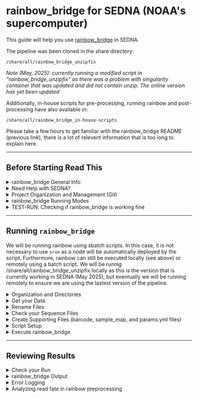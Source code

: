 # rainbow_bridge for SEDNA (NOAA's supercomputer)

This guide will help you use [rainbow_bridge](https://github.com/mhoban/rainbow_bridge) in SEDNA. 

The pipeline was been cloned in the share directory:
```
/share/all/rainbow_bridge_unzipfix
```
*Note (May, 2025): currently running a modified script in "rainbow_bridge_unzipfix" as there was a problem with singularity container that was updated and did not contain unzip. The online version has yet been updated*

Additionally,  in-house scripts for pre-processing, running rainbow and post-processing have also available in:
```
/share/all/rainbow_bridge_in-house-scripts
```

Please take a few hours to get familiar with the rainbow_bridge README (previous link), there is a lot of relevent information that is too long to explain here.

---

## Before Starting Read This

<details><summary>rainbow_bridge General Info</summary>
<p>

`rainbow_bridge` is a flexible pipeline for eDNA and metabarcoding analyses. It can process raw or already filtered sequences
 from single- or paired-end datasets. This pipeline can be used to create zero-radius operational taxonomic units (zOTUs),
abundance tables, and assign taxonomy (via [BLAST](https://blast.ncbi.nlm.nih.gov/Blast.cgi) and/or [insect](https://github.com/shaunpwilkinson/insect))
 along with dropping to the lowest common ancestor (LCA). The pipeline can also help with taxon filtering/remapping,
 decontamination, rarefaction, etc.

Key Features:

* eDAN - Metabarcoding analyses
* Can handle multiple types and states of data
	* Single- or paired-end
	* Raw or filtered
* flexible and open source.
	* Operated openly in commandline
	* Can easily adjust settings, parameters, filters, etc
	* GitHub Repository
	* Developers are very useful with suggestions and changes
* Multiple types of taxonomic classification
* Produces phyloseq object for downstream analyses

Note that `rainbow_bridge` is a fork of [eDNAFlow](https://github.com/mahsa-mousavi/eDNAFlow) with added flexibility, capability,
 and compatibility. Refer to the original documentation and description of eDNAFlow as needed.

---

</p>
</details>

<details><summary>Need Help with SEDNA?</summary>
<p>

if you are new to SEDNA, have not configured modules and mamba in your SEDNA .bashrc, or still need more info about working on SEDNA, etc., please start by reading the [SEDNA information and best practices](https://docs.google.com/document/d/1nn0T0OWEsQCBoCdaH6DSY69lQSbK3XnPlseyyQuU2Lc/edit?tab=t.0) and/or the 
[Working on SEDNA README](https://github.com/ericgarciaresearch/noaa_sedna)

---

</p>
</details>


<details><summary>Project Organization and Management (Git)</summary>
<p>
	
Organization of projects is not a trivial thing. It can be the difference between failure or increasingly efficient progress. A very popular tool to help organize and manage projects is [GitHub](https://github.com/). If you don't have a github account, I would you highly recommend [openning one ](https://github.com/signup)

**GitHub** is the web interface for ***Git***, which is a version control software that allow multiple people to share and work simultaneously in the same code/document/projects. 

In GitHub you can then have repositories for each of your projects. **You should strongly consider having a repo for each of your projects, including rainbow_bridge metabarcoding analyses**. This will aloow you to save and share your work everything you do any analyses. Check with your organization,lab or PI, they might already have a github policy, in which case you can follow that. I personally keep copies of repos in my personal account when the original repo exist under an organization.

***Git*** is automatically available in SEDNA. No need to load it.

---

</p>
</details>

<details><summary>rainbow_bridge Running Modes</summary>
<p>

There are two ways that you are able to run `rainbow_bridge`:

**1. Locally**

You can run rainbow locally by using the copy already downloaded in the share dir which already has the necesary adjustments to make it functional:
```
/share/all/rainbow_bridge_unzipfix
```
To use this, you would copy the following script in your project's dir
```
/share/all/rainbow_bridge_in-house-scripts/run_rainbow_bridge_locally_sedna.sh
```
*This script is already setup to run the version that is currently working*

You can also download the main [rainbow_bridge GitHub repo](https://github.com/mhoban/rainbow_bridge) again but as in May 7th 20205, this won't work as needed adjustment have not been implemented online:
```
# if you need to download again
git clone https://github.com/mhoban/rainbow_bridge
```
then using the *rainbow_bridge.nf* script with an `srun` or a sbatch script (like the test run below).


**2. Remotely**

You also execute `rainbow_bridge` directly from the main Git repo, i.e., using the in-house script for running rainbow:
```
/share/all/rainbow_bridge_in-house-scripts/run_rainbow_bridge_remotely_sedna.sh
```

**Note: I would normally recommend running remotely given that if there are recent updates to the pipeline, which do happen, your local copy of the code might not have these updates which will likely break something down the road. HOWEVER, as in May 2025, some needed adjustments have not been implemented online so the only version currently working is running /share/all/rainbow_bridge_unzipfix locally**

Use local execution when there are issues running it remotely but ultimately you should be able to run remotely.

---

</p>
</details>

<details><summary>TEST-RUN: Checking if rainbow_bridge is working fine</summary>
<p>

**Note (May 2025): I had done the test already and rainbow is currently working correctly (using the rainbow_bridge_unzipfix version). Feel free to skip the test. Yet if rainbow is not working for you, this is a good test to see if your set up or rainbow itself is causing the issue(s)**

*You only need to do this test the very first time you're trying to use `rainbow_bridge` or if you suspect the pipeline is not working at all*

We can easily do this test using the [rainbow_bridge test data](https://github.com/mhoban/rainbow_bridge-test).

We'll do the test using `srun` so we avoid doing any medium or heavy work in the login node:

First, download the rainbow_bridge test repo
```
cd <where you want to test this>
git clone https://github.com/mhoban/rainbow_bridge-test.git
```

You should see the dir called `rainbow_bridge-test`. Navigate inside:
```
cd rainbow_bridge-test
```

&nbsp;
&nbsp;

**Activating `rainbow_bridge`**
```
module load bio/rainbow_bridge/202502
```
(or you can just run module load `bio/rainbow_bridge` but it will default to the newest version if there are multiple versions)(if you haven't enable modules go back to the SEDNA REDME)

Unlike with the manually activation of `Nextflow` and `Singularity`, this module already contains  both simultaneously. For instance, if you try to load the last two manually, the second load will replace the first one, and rainbow_bridge will fail because it will be missing one of these dependencies.

Note: At the moment we are using a single node (all 20 cores + all 192 GB of memory) till we can get NextFlow to interface with the scheduler **(Use a medmen node: node29-36)**

Now activate the mamba environment with:
```
mamba activate rainbow_bridge
```
This activates `rainbow_bridge` in your current session. 

If you are running rainbow_bridge in a sbatch script, then **make sure to include the following in your script before any mamba commands:**
```
source ~/.bashrc
```
The above is needed because SEDNA does not automatically sources your bash configuration in scripts.


&nbsp;
&nbsp;

**Running `rainbow_bridge`**
```
srun rainbow_bridge.nf -params-file single_demuxed.yml --blast-db ./blastdb/single_demuxed
```
You should see something like:
```

 N E X T F L O W   ~  version 24.10.4

Launching `/opt/bioinformatics/bio/rainbow_bridge/rainbow_bridge-202502/rainbow_bridge.nf` [agitated_brahmagupta] DSL2 - revision: c0748103b3

... (many intermediate lines) ...

executor >  local (83)
[-        ] unzip             -
[fd/f15c52] fix_barcodes (1)  | 1 of 1 ✔
[47/d6d59e] filter_merge (12) | 19 of 19 ✔
[84/21d878] ngsfilter (3)     | 19 of 19 ✔
[f9/edcaf7] filter_length (8) | 19 of 19 ✔
[36/123db9] relabel (12)      | 19 of 19 ✔
[dc/1e09f9] merge_relabeled   | 1 of 1 ✔
[5a/626747] dereplicate (1)   | 1 of 1 ✔
[ac/7b3c99] get_taxdb (1)     | 1 of 1 ✔
[75/cce3c0] extract_taxdb (2) | 2 of 2 ✔
[60/8b7491] blast (1)         | 1 of 1 ✔
Pulling Singularity image docker://biocontainers/vsearch:v2.10.4-1-deb_cv1 [cache /home/egarcia/pipelines/rainbow_bridge-test/work/singularity/biocontainers-vsearch-v2.10.4-1-deb_cv1.img]
Pulling Singularity image docker://ncbi/blast:latest [cache /home/egarcia/pipelines/rainbow_bridge-test/work/singularity/ncbi-blast-latest.img]
Completed at: 13-Feb-2025 18:57:00
Duration    : 1m 4s
CPU hours   : 0.1
Succeeded   : 83
```

This prints every step and writes a "✔" when that step was successfull for all the data files.

Additionally, you should now see 3 dirs that are the ouput of a rainbow run:
* work
	* Will hold the real files where symlinks point to if you chose symlink as output
  	* Yet, you can mostly ignore this dir since:
 		* Symlinks will appear in your output dir and,
  		* the rest are a bunch of intermediate files generated by singularity and nextflow
 * preprocess
	* contain all the initial and intermediate processing of your data.
 	* is probably a good idea to get familir with these files as you might have to go here when throubleshooting
  * output
  	* most important directory as it contains the most desired output: zOTU tables, blast results, abundance tables, etc.

*refer the the rainbow_bridge README for more information about the contents of each of these directories*
 
  	  

If you got these results, you are ready to try running rainbow_bridge in a script.

---

</p>
</details>

---

## Running `rainbow_bridge` 


We will be running rainbow using sbatch scripts. In this case, it is not necessary to use `srun` as a node will be automatically deployed by the script. Furthermore, rainbow can still be executed locally (see above) or remotely using a batch script. We will be runnig /share/all/rainbow_bridge_unzipfix locally as this is the version that is currently working in SEDNA (May 2025), but eventually we will be running remotely to ensure we are using the lastest version of the pipeline.

<details><summary>Organization and Directories</summary>
<p>

### Organization
This is the organization I am following at the momment. Feel free to follow this or modify.

From you home directory, create a subdir called "projects"
```
cd ~		# this always takes you home regardless of your current location
mkdir projects
 ```

We give every project a separate GitHub repository that can be treated a stand alone product. For example, for multi-marker projects, we are setting up a separate repo for each marker and then an additional repo for the multi-marker analyses that will combine them.

### Initiate Git Repo

Now create a git repo for your specific project. One way to do this is:

1. Go to your persoal or organization's Git. Click "Repositories", and click in the green "New" bottom
2. Give a descriptive name without making it too long (example:"pifsc_p224_16S_fish"), click "Add a README file", then "Create repository"
* This will take you to the webpage of your new repo.
3. Now, click in the green "Code" bottom and copy the displayed HTTPS link
4. In SEDNA, navigate to your projects dir and `git clone <your new repo's HTTPS link>`
```
cd /home/egarcia/projects/
git clone https://github.com/ericgarciaresearch/pifsc_p224_16S_fish.git
```
* This will make a copy in SEDNA where you can start working

**Copy the gitignore specific for rainbow_bridge.**

This hidden file tell git what large files to ignore so you don't have issues pushing to git
```
cp /share/all/rainbow_bridge_in-house-scripts/.gitignore pifsc_p224_16S_fish
```

Next, cd into your cloned repo and make the following subdirectories: data, scripts and analyses
```
cd /home/egarcia/projects/pifsc_p224_16S_fish
mkdir data		# this is where you'll place your datafiles
mkdir scripts		# place your scripts here
mkdir analyses		# create subdirectories here for each rainbow run (w/diff. parameters etc)
```

If you did not make a README, make one now:
```
nano projects/pifsc_p224_16S_fish/README.md
```
where:
* **nano** is the text editor I like but you can use whatever other one (vim for example). Here is one [nano tutorial](https://www.geeksforgeeks.org/nano-text-editor-in-linux/) of many in the web
* "**md**" stands for markdown, which is the language you will be writing your READMEs on. Here is an online course in [md for GitHub](https://github.com/skills/communicate-using-markdown)

You can use **nano** to modify files as needed.

Document all your moves in your README. This is very important because:
* Documents the work you have done
* Allows other to replicate your work
* Allows your future self to understand what you did now


***You have created a new README but it might be useful to copy a README from another project is has been semi- or complete so you get some structure or you can build upon that format***

---

</p>
</details>

<details><summary>Get your Data</summary>
<p>


Transfer your data files inside your data subdir:
```
mv or cp <files> projects/pifsc_p224_16S_fish/data
```
---

</p>
</details>

<details><summary>Rename Files</summary>
<p>

Renaming files to something manageable

Script

* rename_fastqs.sh < --dry-run | --rename >

All the PIFSC eDNA data I have seen comes from the same sequencing facility [Jonah Ventures](https://jonahventures.com/), 
which has a common naming scheme for data files that looks like:
```
JV190_16SDegenerate_WhitneyJonathan_S045173.1.R1.fastq.gz
```
Where the `S045173` is the actual sample name, the `.1` after that represent a duplicate of the same file, the `R1` represent foward reads, and the rest is repeated information. 

Thus, I created the script `rename_fastqs.sh` to truncate files to just the sample name by recognizing files matching the regex 
`*_S0*.fastq.gz` and using `sed` to modify the name to something like `S045173_1.R1.fastq.gz`. That is, it  keeps only the sample name and changes the "." to a "_" before the duplicate information because the extra point can cause issues later on.

* Importantly, this script can give you a preview of the resulting names (`--dry-run`) before actually renamning files (`--rename`).

If your data files look similar to the described above, try the dry run below. Otherwise, to use this script you will need to:
* find a regex that recognizes all the files to rename and use that to replace `*_S0*.fastq.gz` in Line 9
* and find a sed command that makes the necessary changes and use that to replace `sed -e 's/.*_S0/S0/' -e 's/\./_/'` in Line 10
* Alternatively, change the files names manually, using a loop or another script


Renaming my files now. Lets do a dry run first
```
cd /home/egarcia/projects/pifsc_p224_16S_fish/data
srun /share/all/scripts/egarcia/rename_fastqs.sh --dry-run
```
The printed output looks like this:
```
[DRY RUN] JV190_16SDegenerate_WhitneyJonathan_S045173.1.R1.fastq.gz  ->  S045173_1.R1.fastq.gz
[DRY RUN] JV190_16SDegenerate_WhitneyJonathan_S045173.1.R2.fastq.gz  ->  S045173_1.R2.fastq.gz
[DRY RUN] JV190_16SDegenerate_WhitneyJonathan_S045223.1.R1.fastq.gz  ->  S045223_1.R1.fastq.gz
[DRY RUN] JV190_16SDegenerate_WhitneyJonathan_S045223.1.R2.fastq.gz  ->  S045223_1.R2.fastq.gz
[DRY RUN] JV190_16SDegenerate_WhitneyJonathan_S045236.1.R1.fastq.gz  ->  S045236_1.R1.fastq.gz
[DRY RUN] JV190_16SDegenerate_WhitneyJonathan_S045236.1.R2.fastq.gz  ->  S045236_1.R2.fastq.gz
[DRY RUN] JV190_16SDegenerate_WhitneyJonathan_S045294.1.R1.fastq.gz  ->  S045294_1.R1.fastq.gz
[DRY RUN] JV190_16SDegenerate_WhitneyJonathan_S045294.1.R2.fastq.gz  ->  S045294_1.R2.fastq.gz
```
That looks good!

Ok, going for it:
```
srun /share/all/scripts/egarcia/rename_fastqs.sh --rename
```
This worked as expected, moving on.

---

</p>
</details>

<details><summary>Check your Sequence Files</summary>
<p>

Take a momment to review your files:
* is your data demultiplexed?
* are the data single- or paired-end?
	* do you have same number of forward and reverse files?
 * Do you have all the files? whas the transfer successful
 * Check the sizes
 	* do you have consistent number of reads across samples? or a biased distribution?

For convinience, I have created the script `check_fastq_awk.sh` which checks the:

A) FASTQ format
* Checks that line 1 of each record starts with @
* Checks that line 3 starts with +
* Verifies that the sequence (line 2) and quality (line 4) have equal length.
* Confirms the total number of lines is a multiple of 4 and that the file is not empty

B) GZ format
* Checks that compression (gz) is correct. Problems with this could indicate faulty file downloads or transfers

C) Paired-End (PE) format
* Checks that every sample has the set forward and reverse files, and these have the same number of reads.

D) Creates Read summaries
* Report with read numbers per file
* Summary with read numbers
* Summary with read lengths.

This scripts lives at
```
/share/all/scripts/egarcia/check_fastq_awk.sh
```

to execute with
```
srun bash /share/all/scripts/egarcia/check_fastq_awk.sh "<path_to_seq_files>"
```

You will see a summary of the results printed straight in the standard output, stdout, that looks like this (example using 4 files):
```
🧪 FASTQ Validation Summary
----------------------------
✅ Passed: 4
❌ Failed: 0
📊 Total:  4
🎉 All files passed FASTQ validation.

🧪 GZIP Compression Check
----------------------------
✅ GZIP OK: 4
❌ GZIP Fail: 0
📦 Total Checked: 4
🎉 All files are valid GZIP compressed files.

🧪 Paired-End FASTQ Validation (awk-only)
------------------------------------------

✅ Pairs OK: 2
❌ Pairs Fail: 0
🔢 Total Pairs Checked: 2
🎉 All paired FASTQ files look properly matched and formatted.

🧪 Generating raw read counts (file, read_count)
-----------------------------------------------
📄 Read counts written to: fq_format_check_logs/raw_read_count.tsv

📄 Read length summary written to: fq_format_check_logs/raw_read_length_summary.tsv
```

All the output of the check script is saved into the subdir `fq_format_check_logs`, including lists of "good" and "bad" files, logs of file properties, a read count of both paired-end files in `paired_end_check.log`, and a summary of the counts as well as read lenghts.

In addition, if any file is found to have issues in the format, the script will generated a detailed log for that file as well.

Check all the output for read flags.

Note: this script should work with *[R1|r1].[fastq|fq].gz and *[R2|r2].[fastq|fq].gz file extensions. Other extensions will need modification. Should you need to modify it, make a copy in your home dir and modify as needed.

---

**Potentially Fixing Format Issuess**

I have also generated the script `fix_bad_fastq.sh` which attempts to fix faulty files by:
1. Removing empty lines
2. Removing partial/incomplete records
3. Truncating excess lines so the total is divisible by 4
4. Ensuring @ and + headers exist where expected

***Yet, I have not have the chance to test the script to use with caution.***

```
/share/all/scripts/egarcia/fix_bad_fastq.sh
```

---

</p>
</details>

<details><summary>Create Supporting Files (barcode, sample_map, and params.yml files)</summary>
<p>

See the [rainbow documentation](https://github.com/mhoban/rainbow_bridge) for details

&nbsp;
&nbsp;

***Making a Barcode file***

The barcode file is used by rainbow to strip barcodes and primer sequences form reads.

*A barcode file is always necessary except for demultiplexed runs where both barcodes and PCR primers have already been removed*

Non- and demultiplexed brief examples:

* Non-demultiplexed runs: This format includes forward/reverse sample barcodes and forward/reverse PCR primers to separate sequences into the appropriate samples. Barcodes are separated with a colon and combined in a single column while primers are given in separate columns. For example:

unmuxed_barcode.tsv

| #assay | sample | barcodes | forward_primer | reverse_primer | extra_information |
|---|---|---|---|---|---|
|16S-Fish | B001 | GTGTGACA:AGCTTGAC | CGCTGTTATCCCTADRGTAACT | GACCCTATGGAGCTTTAGAC | EFMSRun103_Elib90
|16S-Fish | B002 | GTGTGACA:GACAACAC | CGCTGTTATCCCTADRGTAACT | GACCCTATGGAGCTTTAGAC | EFMSRun103_Elib90

* Demultiplexed runs: Since sequences have already been separated into samples, this format omits the barcodes (using just a colon, ':' in their place) but includes the primers. For example:

demuxed_barcode.tsv

| #assay |  sample |  barcodes | forward_primer |  reverse_primer | extra_information |
| --- | --- | --- | --- | --- | --- |
| 16S_fish | S040713_1 | : | GACCCTATGGAGCTTTAGAC | CGCTGTTATCCCTADRGTAACT |  confirmed in JVB1836-16SDegenerate-testmethods.txt|


&nbsp;
&nbsp;

### PIFSC Primers

To make this file I need the forward and reverse sequences of the primer that was used. For PIFSC data, we stored this information in the file:
```
/home/egarcia/data/PIFSC_Metabarcoding_Primers.tsv
```

In this case, I am calling my barcode file `demuxed_barcodes.tsv` because my samples are already demultiplexed. This file then looks like this:

| #assay |  sample |  barcodes | forward_primer |  reverse_primer | extra_information |
| --- | --- | --- | --- | --- | --- |
| 16S_fish | S040713_1 | : | GACCCTATGGAGCTTTAGAC | CGCTGTTATCCCTADRGTAACT |  confirmed in JVB1836-16SDegenerate-testmethods.txt|

Where the header line has to start with #, "S040713_1" is the name of a random sample, and ":" is the 
character that must separate the barcodes use to idenfity samples. Since my samples are already 
demultiplex I need only ":". If you don't have demultiplexed samples, your barcode file needs 
one line per sample with unique combinations of barcodes. See rainbow documentation for more details.

You can copy the block below and just change the content for future runs/primers (but make sure you maintain a tsv format). You can also copy the file in SEDNA
```
#assay	sample	barcodes	forward_primer	 reverse_primer	extra_information
16S_fish	S040713_1	:	GACCCTATGGAGCTTTAGAC	CGCTGTTATCCCTADRGTAACT	confirmed in JVB1836-16SDegenerate-testmethods.txt
```

&nbsp;
&nbsp;

***Make a sample.map file***

A `sample.map` file is only needed if you want `rainbow_bridge` to midify the file names. In this case I am using an in-house script to rename files so I don't need a sample map. If you do need to make one then a `sample.map` is a simple text file with the 3 columns: the base name, name of the forward, and reverse files.

Thus, for file names such as:
```
JV183.1_MiFishU_WhitneyJonathan_S040845.1.R1.fastq.gz
JV183.1_MiFishU_WhitneyJonathan_S040845.1.R2.fastq.gz
JV183.1_MiFishU_WhitneyJonathan_S040846.1.R1.fastq.gz
JV183.1_MiFishU_WhitneyJonathan_S040846.1.R2.fastq.gz
JV183.1_MiFishU_WhitneyJonathan_S040853.1.R1.fastq.gz
JV183.1_MiFishU_WhitneyJonathan_S040853.1.R2.fastq.gz
JV183.1_MiFishU_WhitneyJonathan_S040854.1.R1.fastq.gz
JV183.1_MiFishU_WhitneyJonathan_S040854.1.R2.fastq.gz
...
```

The sample file can be created with the following commands:
```
cd projects/MiFishU-test/data/					#navigate into your data dir
ls *gz | sed 's/\.R[12].fastq.gz//' | sort | uniq > basenames	#get the base names
ls *R1.fastq.gz > R1names					#get the forward names
ls *R2.fastq.gz > R2names					#get the reverse names
paste basenames R1names R2names > sample.map			#puts all of them together
```

Inspect your `sample.map` files and make sure it looks ok. Mine looks like this:
```
JV183.1_MiFishU_WhitneyJonathan_S040845.1       JV183.1_MiFishU_WhitneyJonathan_S040845.1.R1.fastq.gz   JV183.1_MiFishU_WhitneyJonathan_S040845.1.R2.fastq.gz
JV183.1_MiFishU_WhitneyJonathan_S040846.1       JV183.1_MiFishU_WhitneyJonathan_S040846.1.R1.fastq.gz   JV183.1_MiFishU_WhitneyJonathan_S040846.1.R2.fastq.gz
JV183.1_MiFishU_WhitneyJonathan_S040853.1       JV183.1_MiFishU_WhitneyJonathan_S040853.1.R1.fastq.gz   JV183.1_MiFishU_WhitneyJonathan_S040853.1.R2.fastq.gz
JV183.1_MiFishU_WhitneyJonathan_S040854.1       JV183.1_MiFishU_WhitneyJonathan_S040854.1.R1.fastq.gz   JV183.1_MiFishU_WhitneyJonathan_S040854.1.R2.fastq.gz
...
```

Once you're satisfied, delete the intermediate files
```
rm basenames R1names R2names
```

&nbsp;
&nbsp;

***Making a Parameter yml file***

When running rainbow, you can either include the complete command using flags such as 
```
--paired --reads ../data/ --barcode '../data/*.tsv'
```

Or you can make a yml parameter file where you specified all the setting used by each run. In this file, each flag is place in a new line, removing the initial "--" and placing a column after the name of the flag. Additionally, for flags that do not have an additional argument such as "--paired", you should use "True" or "False". For example:
```
nano data/pared_demuxed.yml
```
```
paired: true
demultiplexed-by: index
reads: ../data/
sample-map: ../data/sample.map
barcode: ../data/demuxed_barcode.tsv
fastqc: true
...
```
There are several parameters sets available. See rainbow README for all of these.

Normally, I would recommend using a params yml file but currently `NEXTFLOW` in SEDNA is not parsing params files so we have to directly modify the flags in the script running `rainbow` for now.

---

</p>
</details>

<details><summary>Script Setup</summary>
<p>

First copy the base script 
```
cd /home/egarcia/projects/pifsc_p224_16S_fish/
cp /share/all/rainbow_bridge_in-house-scripts/run_rainbow_bridge_locally_sedna.sh scripts
```

Now make a subdirectory inside analyses for each run you do. That is, you might have 
multiple run with different parameters

I am naming my subdirs with a few paramaters which I know I might modify in the future. 
This way I can recognize individual runs immediately.

Make a subdir for my run and copy the run script there:
```
mkdir analyses/blast_0_0_lca_70_70_1000hits_midori2
cp scripts/run_rainbow_bridge_locally_sedna.sh analyses/blast_0_0_lca_70_70_1000hits_midori2
```

Normally I would make a config file (params file) and run rainbow_bridge by passing this config. 
Yet, currently NEXTFLOW in SEDNA is not parsing config files. Thus, we have to modify the script directly

Now modify the script directly with the desired parameters. Base script has:
```
nextflow run /home/egarcia/pipelines/rainbow_bridge_unzipfix/rainbow_bridge.nf \
  --maxMemory '185 GB' \
  --paired \
  --demultiplexed-by index \
  --reads ../../data/ \
  --barcode ../../data/demuxed_barcodes.tsv \
  --blast \
  --blast-db '/share/all/midori2_database/2025-03-08_customblast_sp_uniq_16S/midori2_customblast_sp_uniq' \
  --publish-mode copy \
  --alpha 2 \
  --zotu-identity 1 \
  --max-query-results 1000 \
  --primer-mismatch 2 \
  --qcov 0 \
  --percent-identity 0 \
  --evalue 0.1 \
  --lulu \
  --fastqc \
  --collapse-taxonomy \
  --dropped "LCA_dropped" \
  --lca-qcov 70 \
  --lca-pid 70 \
  --lca-diff 1 \
  --taxdump /share/all/ncbi_database/new_taxdump.zip
```
modify these as needed.

I like to document the settings used in a `params.txt` file:
```
grep -E '^nextflow run | ^  --' run_rainbow_bridge_locally_sedna.sh > params.txt
```

---

</p>
</details>

<details><summary>Execute rainbow_bridge</summary>
<p>

Now that you have everything ready you can execute  `rainbow_bridge` with:
```
cd analyses/blast_0_0_lca_70_70_1000hits_midori2
sbatch run_rainbow_bridge_locally_sedna.sh
```
*Can take multiple hours depending on the size of your dataset*

---

</p>
</details>

---

## Reviewing Results

<details><summary>Check your Run</summary>
<p>
	
Once your job is done, the first thing to do is to review the slurm out file and see if your run worked or there were issues.

Use `less` to open your slurm out file. Rainbow will report work done step by step. Thus I would recommend going straigth to the bottom (shirt + G) which will have the report for all the steps. If the run was successfull, you should see a checkmark in every step. Similar to:
```
executor >  local (4081)
[d7/f7024d] unzip (1011)          | 1016 of 1016 ✔
[78/a72092] fix_barcodes (1)      | 1 of 1 ✔
[cf/83c064] first_fastqc (433)    | 508 of 508 ✔
[71/56f697] first_multiqc (1)     | 1 of 1 ✔
[62/eec206] filter_merge (501)    | 508 of 508 ✔
[ac/bf1d37] second_fastqc (508)   | 508 of 508 ✔
[53/4adf8a] second_multiqc (1)    | 1 of 1 ✔
[cf/514d07] ngsfilter (499)       | 508 of 508 ✔
[ea/13025b] filter_length (508)   | 508 of 508 ✔
[c9/d20aeb] relabel (507)         | 508 of 508 ✔
[b2/ce8fbd] merge_relabeled       | 1 of 1 ✔
[26/63bbb8] dereplicate (1)       | 1 of 1 ✔
[3d/2b966b] get_taxdb (1)         | 1 of 1 ✔
[3c/3e86ab] extract_taxdb (2)     | 2 of 2 ✔
[5f/94dd14] blast (1)             | 1 of 1 ✔
[19/843fe8] lulu_blast (1)        | 1 of 1 ✔
[48/a65f44] lulu (1)              | 1 of 1 ✔
[82/f919ea] extract_lineage (1)   | 1 of 1 ✔
[6c/0eaf02] extract_ncbi (3)      | 3 of 3 ✔
[38/7badd5] collapse_taxonomy (1) | 1 of 1 ✔
[54/b238b2] finalize (1)          | 1 of 1 ✔
Completed at: 30-Apr-2025 20:56:03
Duration    : 32m 50s
CPU hours   : 9.4
```

If your slurm looks like this and you can't find errors, then your run probably work fine!

Thus, you should see the directories:
* work
* preprocess
* output

&nbsp;
&nbsp;

**ERRORS**

`rainbow_bridge` will hault when encounter an error, so I usually go straight to the bottom of the 
slurm out file and see if I got all checkmarks or there is some error(s).

If you see an error at the bottom, there is likely another error before this (one error causes others downstream). 

* Scroll up till you locate the first error and throubleshoot that one and then rerun rainbow
	* rainbow does have the ability to run certain steps independently (like collapse_taxonomy).
 	* NEXFLOW also have the `-resume` flag/option which would pick up the processing where the previous run left. **YET, this has not been tested in SEDNA**
* Document your error(s) in the "Error Logging" below

</p>
</details>

<details><summary>rainbow_bridge Output</summary>
<p>

Read the [rainbow_bridge](https://github.com/mhoban/rainbow_bridge) documentation for a full description of the ouput.

Briefly, rainbow will create 3 main subdirectories:
* **work**
  * These are files created by NEXTFLOW (genrally, you don't need to look at these).
  * If you use symlinks, these will direct to one directory withing `work`
* **preprocess**
  * Various intermediate files as filters, trims, etc, are applied to sequence files
  * Here, you can analyze the quality of your dataset and see what filters remove more reads, etc.
  * We summarise these at a later step in this pipeline     
* **output (this is what you want)**
  * blast
    * reports all the hits per zotu (within given parameters) in the file `blast_result_merged.tsv`
  * fastqc
    * creates individual qc and multiqc reports before (initial) and after (filtered) preprocessing
  * zotus
    * creates zOTUs and reports abundances across samples in the file `zotu_table.tsv`
    * Provides zOTUs actual blasted sequences in the file `*_zotus.fasta`  
    * Provide a list of all unique sequences across samples in the file `*_unique.fasta`
   * lulu
     * Filters dubious zOTUs and creates a new filtered abundance table in `lulu_zotu_table.tsv`
   * taxonomy
     * Puts taxonomic labels to the previous zotu table
     * Provides all the hits per zOTU that pass your setting in `lca_intermediate.tsv`
     * Chooses the top hit for each zOTU base in a lowest common ancestor (**LCA**) or phylogenetic (**phyloseq**) algorithm
     * If a single zOTU has multiple hits with equal blast results, LCA will collapse the label to the taxonomic level where the assignations are the same for all hits, reported in `lca_taxonomy.tsv` 
    * final
      * puts the various zotu tables and taxonomy together (and other reports if demanded)
      * `zotu_table_raw.tsv` same as `zotu_table.tsv`
      * `zotu_table_final.tsv` combines `zotu_table.tsv` and `lca_taxonomy.tsv`
      * `zotu_table_final_curated.tsv` combines `lulu_zotu_table.tsv` and `lca_taxonomy.tsv`
     
</p>
</details>

<details><summary>Error Logging</summary>
<p>

If you got an error please document it here so that future users can get a head start if they encounter the same or similar error.

* Populate an row in the error_summary_table
* Place a copy of your slurm out in

</p>
</details>

<details><summary>Analyzing read fate in rainbow preprocessing</summary>
<p>

Is time to analyze your results!!! 

First, we'll see how did your dataset fared in the filtering and preprocessing steps.

&nbsp;
&nbsp;

**Make a Preprocess README**

We will make a readme to document the preprocess results separately from the main readme for better organization.

Navigate to the preprocess directory:
```
cd preprocess
nano README_preprocess.md
```
or you can use the following README as a template and modify as needed.
```
/home/egarcia/projects/pifsc_p224_16S_fish/analyses/blast_0_0_lca_70_70_1000hits_midori2/preprocess/README_preprocess.md
```
This readme can also be downloaded from git [here](https://github.com/ericgarciaresearch/pifsc_p224_16S_fish/blob/main/analyses/blast_0_0_lca_70_70_1000hits_midori2/preprocess/README_preprocess.md)

&nbsp;
&nbsp;

**Generate Read Count Summary**


Copy the scripts for analyzing the read number and loss during preprocessing:
```
cp /share/all/rainbow_bridge_in-house-scripts/read_calculator_rainbow_preprocess.sh ../../../scripts/
```

Execute the `read_calculator_rainbow_preprocess.sh` script 
```
srun ../../../scripts/read_calculator_rainbow_preprocess.sh
```
* This script creates **read_count_preprocessing.tsv** file that reports the number of reads remaning after each step is run as well as the percent of reads loss in each step relative to the previous
* We will then visualize the read fate processing this tsv file with the R script **plot_rainbow_preprocess.R**

If your read calculator worked ok you should see a tsv file that looks like this:

|sample | raw_F | raw_R | trim_merge  |  ngsfilter  |   l_filtered  |  relabeled  |   %_loss_trim_merge  |  %_loss_ngsfilter | %_loss_l_filtered  |   %_loss_relabeled| 
| --- | --- | --- | --- | --- | --- | --- | --- | --- | --- | --- |
|S040713_1  |   84476 | 84476 | 83435 | 83381 | 83381 | 83381 | 1.23 | 0.06 | 0.00 | 0.00| 
|S040713_2  |   69722 | 69722 | 68909 | 68851 | 68851 | 68851 | 1.17 | 0.08 | 0.00 | 0.00| 
|S040715_1  |   76527 | 76527 | 75781 | 75753 | 75753 | 75753 | 0.97 | 0.04 | 0.00 | 0.00| 
|S040715_2  |   48762 | 48762 | 48407 | 48381 | 48381 | 48381 | 0.73 | 0.05 | 0.00 | 0.00|

Review your table and look for read flags or disernable patterns. 

&nbsp;
&nbsp;

**Ploting Read Summary**

Now that you have `read_count_preprocessing.tsv` you can use the following custom Rscript to make plots to visualize and easily identify patterns.
```
/share/all/rainbow_bridge_in-house-scripts/plot_rainbow_preprocess.R
```

Either:
1. Download both `plot_rainbow_preprocess.R` and `read_count_preprocessing.tsv`, and run in your local computer
  * Upload plots into the `preprocess` dir
  * Push all files
  * Embed plot inside the README. 
    * Example: ![anyname](actual name of file)
      * ```
        ![plot1](barplot_preprocess_read_summary.png)
        ```
    * Full example [here](https://github.com/ericgarciaresearch/pifsc_p224_16S_fish/edit/main/analyses/blast_0_0_lca_70_70_1000hits_midori2/preprocess/README_preprocess.md)
2. Run the Rscript in SEDNA
  * Coming soon

